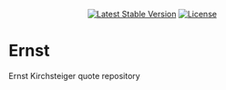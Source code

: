 <p align="center">
    <a href="https://packagist.org/packages/devlop/ernst"><img src="https://img.shields.io/packagist/v/devlop/ernst" alt="Latest Stable Version"></a>
    <a href="https://github.com/devlop-ab/ernst/blob/master/LICENSE.md"><img src="https://img.shields.io/packagist/l/devlop/ernst" alt="License"></a>
</p>

# Ernst

Ernst Kirchsteiger quote repository
